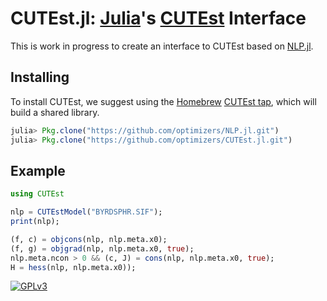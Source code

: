 # CUTEst.jl: [Julia](http://julialang.org)'s [CUTEst](http://ccpforge.cse.rl.ac.uk/gf/project/cutest/wiki) Interface 

This is work in progress to create an interface to CUTEst based on
[NLP.jl](https://github.com/optimizers/NLP.jl).

## Installing

To install CUTEst, we suggest using the [Homebrew](https://github.com/Homebrew)
[CUTEst tap](https://github.com/dpo/homebrew-cutest), which will build a
shared library.

````JULIA
julia> Pkg.clone("https://github.com/optimizers/NLP.jl.git")
julia> Pkg.clone("https://github.com/optimizers/CUTEst.jl.git")
````

## Example

````JULIA
using CUTEst

nlp = CUTEstModel("BYRDSPHR.SIF");
print(nlp);

(f, c) = objcons(nlp, nlp.meta.x0);
(f, g) = objgrad(nlp, nlp.meta.x0, true);
nlp.meta.ncon > 0 && (c, J) = cons(nlp, nlp.meta.x0, true);
H = hess(nlp, nlp.meta.x0));
````

[![GPLv3](http://www.gnu.org/graphics/lgplv3-88x31.png)](http://www.gnu.org/licenses/lgpl.html "LGPLv3")
